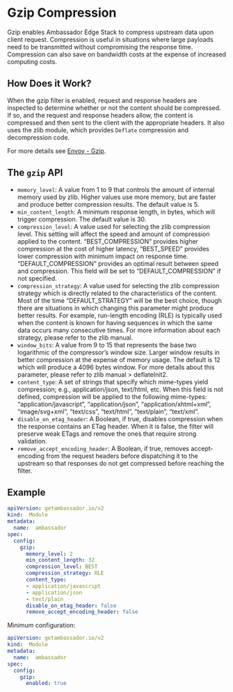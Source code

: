 # Gzip Compression

Gzip enables Ambassador Edge Stack to compress upstream data upon client request. Compression is useful in situations where large payloads need to be transmitted without compromising the response time. Compression can also save on bandwidth costs at the expense of increased computing costs.

## How Does it Work?

When the gzip filter is enabled, request and response headers are inspected to determine whether or not the content should be compressed. If so, and the request and response headers allow, the content is compressed and then sent to the client with the appropriate headers. It also uses the zlib module, which provides `Deflate` compression and decompression code.

For more details see [Envoy - Gzip](https://www.envoyproxy.io/docs/envoy/latest/configuration/http/http_filters/gzip_filter.html).

## The `gzip` API

- `memory_level`: A value from 1 to 9 that controls the amount of internal memory used by zlib. Higher values use more memory, but are faster and produce better compression results. The default value is 5.
- `min_content_length`: A minimum response length, in bytes, which will trigger compression. The default value is 30.
- `compression_level`: A value used for selecting the zlib compression level. This setting will affect the speed and amount of compression applied to the content. “BEST_COMPRESSION” provides higher compression at the cost of higher latency, “BEST_SPEED” provides lower compression with minimum impact on response time. “DEFAULT_COMPRESSION” provides an optimal result between speed and compression. This field will be set to “DEFAULT_COMPRESSION” if not specified.
- `compression_strategy`: A value used for selecting the zlib compression strategy which is directly related to the characteristics of the content. Most of the time “DEFAULT_STRATEGY” will be the best choice, though there are situations in which changing this parameter might produce better results. For example, run-length encoding (RLE) is typically used when the content is known for having sequences in which the same data occurs many consecutive times. For more information about each strategy, please refer to the zlib manual.
- `window_bits`: A value from 9 to 15 that represents the base two logarithmic of the compressor’s window size. Larger window results in better compression at the expense of memory usage. The default is 12 which will produce a 4096 bytes window. For more details about this parameter, please refer to zlib manual > deflateInit2.
- `content_type`: A set of strings that specify which mime-types yield compression; e.g., application/json, text/html, etc. When this field is not defined, compression will be applied to the following mime-types: “application/javascript”, “application/json”, “application/xhtml+xml”, “image/svg+xml”, “text/css”, “text/html”, “text/plain”, “text/xml”.
- `disable_on_etag_header`: A Boolean, if true, disables compression when the response contains an ETag header. When it is false, the filter will preserve weak ETags and remove the ones that require strong validation.
- `remove_accept_encoding_header`: A Boolean, if true, removes accept-encoding from the request headers before dispatching it to the upstream so that responses do not get compressed before reaching the filter.

## Example

```yaml
apiVersion: getambassador.io/v2
kind:  Module
metadata:
  name:  ambassador
spec:
  config:
    gzip:
      memory_level: 2
      min_content_length: 32
      compression_level: BEST
      compression_strategy: RLE
      content_type:
      - application/javascript
      - application/json
      - text/plain
      disable_on_etag_header: false
      remove_accept_encoding_header: false
```

Minimum configuration:

```yaml
apiVersion: getambassador.io/v2
kind:  Module
metadata:
  name:  ambassador
spec:
  config:
    gzip:
      enabled: true
```
